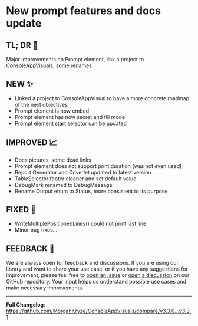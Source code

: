 # New prompt features and docs update

## TL; DR 🎯

Major improvements on Prompt element, link a project to ConsoleAppVisuals, some renames

## NEW ✨

- Linked a project to ConsoleAppVisual to have a more concrete roadmap of the next objectives
- Prompt element is now embed
- Prompt element has now secret and fill mode
- Prompt element start selector can be updated 

## IMPROVED 📈

- Docs pictures, some dead links
- Prompt element does not support print duration (was not even used)
- Report Generator and Coverlet updated to latest version
- TableSelector footer cleaner and set default value
- DebugMark renamed to DebugMessage
- Rename Output enum to Status, more consistent to its purpose

## FIXED 🐛

- WriteMultiplePositionedLines() could not print last line
- Minor bug fixes...

## FEEDBACK 📃

We are always open for feedback and discussions. If you are using our library and want to share your use case, or if you have any suggestions for improvement, please feel free to [open an issue](https://github.com/MorganKryze/ConsoleAppVisuals/issues) or [open a discussion](https://github.com/MorganKryze/ConsoleAppVisuals/discussions) on our GitHub repository. Your input helps us understand possible use cases and make necessary improvements.

---

**Full Changelog**: https://github.com/MorganKryze/ConsoleAppVisuals/compare/v3.3.0...v3.3.1